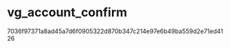 vg_account_confirm
==================
7036f97371a8ad45a7d6f0905322d870b347c214e97e6b49ba559d2e71ed4126
